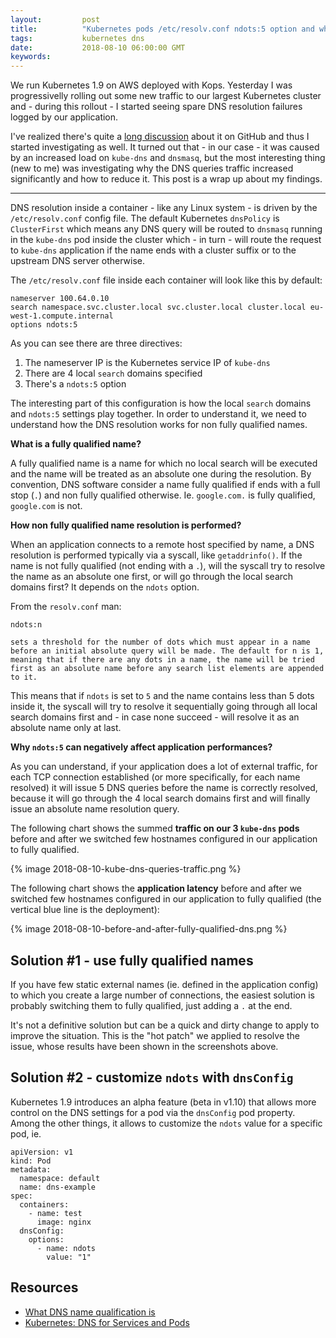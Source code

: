 ```yaml
---
layout:         post
title:          "Kubernetes pods /etc/resolv.conf ndots:5 option and why it may negatively affect your application performances"
tags:           kubernetes dns
date:           2018-08-10 06:00:00 GMT
keywords:
---
```


We run Kubernetes 1.9 on AWS deployed with Kops. Yesterday I was progressivelly rolling out some new traffic to our largest Kubernetes cluster and - during this rollout - I started seeing spare DNS resolution failures logged by our application.

I've realized there's quite a [long discussion](https://github.com/kubernetes/kubernetes/issues/45976) about it on GitHub and thus I started investigating as well. It turned out that - in our case - it was caused by an increased load on `kube-dns` and `dnsmasq`, but the most interesting thing (new to me) was investigating why the DNS queries traffic increased significantly and how to reduce it. This post is a wrap up about my findings.

---

DNS resolution inside a container - like any Linux system - is driven by the `/etc/resolv.conf` config file. The default Kubernetes `dnsPolicy` is `ClusterFirst` which means any DNS query will be routed to `dnsmasq` running in the `kube-dns` pod inside the cluster which - in turn - will route the request to `kube-dns` application if the name ends with a cluster suffix or to the upstream DNS server otherwise.

The `/etc/resolv.conf` file inside each container will look like this by default:

```
nameserver 100.64.0.10
search namespace.svc.cluster.local svc.cluster.local cluster.local eu-west-1.compute.internal
options ndots:5
```

As you can see there are three directives:
1. The nameserver IP is the Kubernetes service IP of `kube-dns`
2. There are 4 local `search` domains specified
3. There's a `ndots:5` option

The interesting part of this configuration is how the local `search` domains and `ndots:5` settings play together. In order to understand it, we need to understand how the DNS resolution works for non fully qualified names.


**What is a fully qualified name?**

A fully qualified name is a name for which no local search will be executed and the name will be treated as an absolute one during the resolution. By convention, DNS software consider a name fully qualified if ends with a full stop (`.`) and non fully qualified otherwise. Ie. `google.com.` is fully qualified, `google.com` is not.


**How non fully qualified name resolution is performed?**

When an application connects to a remote host specified by name, a DNS resolution is performed typically via a syscall, like `getaddrinfo()`. If the name is not fully qualified (not ending with a `.`), will the syscall try to resolve the name as an absolute one first, or will go through the local search domains first? It depends on the `ndots` option.

From the `resolv.conf` man:

```
ndots:n

sets a threshold for the number of dots which must appear in a name before an initial absolute query will be made. The default for n is 1, meaning that if there are any dots in a name, the name will be tried first as an absolute name before any search list elements are appended to it.
```

This means that if `ndots` is set to `5` and the name contains less than 5 dots inside it, the syscall will try to resolve it sequentially going through all local search domains first and - in case none succeed - will resolve it as an absolute name only at last.


**Why `ndots:5` can negatively affect application performances?**

As you can understand, if your application does a lot of external traffic, for each TCP connection established (or more specifically, for each name resolved) it will issue 5 DNS queries before the name is correctly resolved, because it will go through the 4 local search domains first and will finally issue an absolute name resolution query.

The following chart shows the summed **traffic on our 3 `kube-dns` pods** before and after we switched few hostnames configured in our application to fully qualified.

{% image 2018-08-10-kube-dns-queries-traffic.png %}

The following chart shows the **application latency** before and after we switched few hostnames configured in our application to fully qualified (the vertical blue line is the deployment):

{% image 2018-08-10-before-and-after-fully-qualified-dns.png %}


## Solution #1 - use fully qualified names

If you have few static external names (ie. defined in the application config) to which you create a large number of connections, the easiest solution is probably switching them to fully qualified, just adding a `.` at the end.

It's not a definitive solution but can be a quick and dirty change to apply to improve the situation. This is the "hot patch" we applied to resolve the issue, whose results have been shown in the screenshots above.


## Solution #2 - customize `ndots` with `dnsConfig`

Kubernetes 1.9 introduces an alpha feature (beta in v1.10) that allows more control on the DNS settings for a pod via the `dnsConfig` pod property. Among the other things, it allows to customize the `ndots` value for a specific pod, ie.

```
apiVersion: v1
kind: Pod
metadata:
  namespace: default
  name: dns-example
spec:
  containers:
    - name: test
      image: nginx
  dnsConfig:
    options:
      - name: ndots
        value: "1"
```


## Resources

- [What DNS name qualification is](http://jdebp.eu./FGA/dns-name-qualification.html)
- [Kubernetes: DNS for Services and Pods](https://kubernetes.io/docs/concepts/services-networking/dns-pod-service/)
